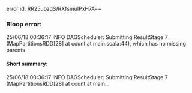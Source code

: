 error id: RR25ubzdS/RXfsmuIPxH7A==
### Bloop error:

25/06/18 00:36:17 INFO DAGScheduler: Submitting ResultStage 7 (MapPartitionsRDD[28] at count at main.scala:44), which has no missing parents
#### Short summary: 

25/06/18 00:36:17 INFO DAGScheduler: Submitting ResultStage 7 (MapPartitionsRDD[28] at count at main...
